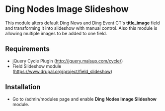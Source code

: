 # Ding Nodes Image Slideshow
This module alters default Ding News and Ding Event CT's **title_image** field
and transforming it into slideshow with manual control.
Also this module is allowing multiple images to be added to one field.

## Requirements
* jQuery Cycle Plugin (http://jquery.malsup.com/cycle/)
* Field Slideshow module (https://www.drupal.org/project/field_slideshow)

## Installation
* Go to /admin/modules page and enable **Ding Nodes Image Slideshow** module.

